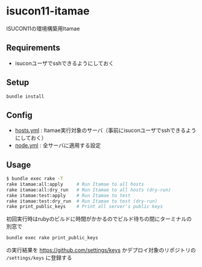 # isucon11-itamae
ISUCON11の環境構築用Itamae

## Requirements
* isuconユーザでsshできるようにしておく

## Setup
```bash
bundle install
```

## Config
* [hosts.yml](hosts.yml) : Itamae実行対象のサーバ（事前にisuconユーザでsshできるようにしておく）
* [node.yml](node.yml) : 全サーバに適用する設定

## Usage
```bash
$ bundle exec rake -T
rake itamae:all:apply     # Run Itamae to all hosts
rake itamae:all:dry_run   # Run Itamae to all hosts (dry-run)
rake itamae:test:apply    # Run Itamae to test
rake itamae:test:dry_run  # Run Itamae to test (dry-run)
rake print_public_keys    # Print all server's public keys
```

初回実行時はrubyのビルドに時間がかかるのでビルド待ちの間にターミナルの別窓で

```bash
bundle exec rake print_public_keys
```

の実行結果を https://github.com/settings/keys かデプロイ対象のリポジトリの `/settings/keys` に登録する
